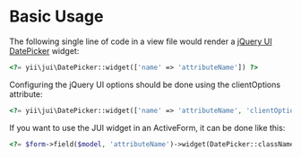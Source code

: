 Basic Usage
===========

The following
single line of code in a view file would render a [jQuery UI DatePicker](https://api.jqueryui.com/datepicker/) widget:

```php
<?= yii\jui\DatePicker::widget(['name' => 'attributeName']) ?>
```

Configuring the jQuery UI options should be done using the clientOptions attribute:

```php
<?= yii\jui\DatePicker::widget(['name' => 'attributeName', 'clientOptions' => ['defaultDate' => '2014-01-01']]) ?>
```

If you want to use the JUI widget in an ActiveForm, it can be done like this:

```php
<?= $form->field($model, 'attributeName')->widget(DatePicker::className(), ['clientOptions' => ['defaultDate' => '2014-01-01']]) ?>
```
